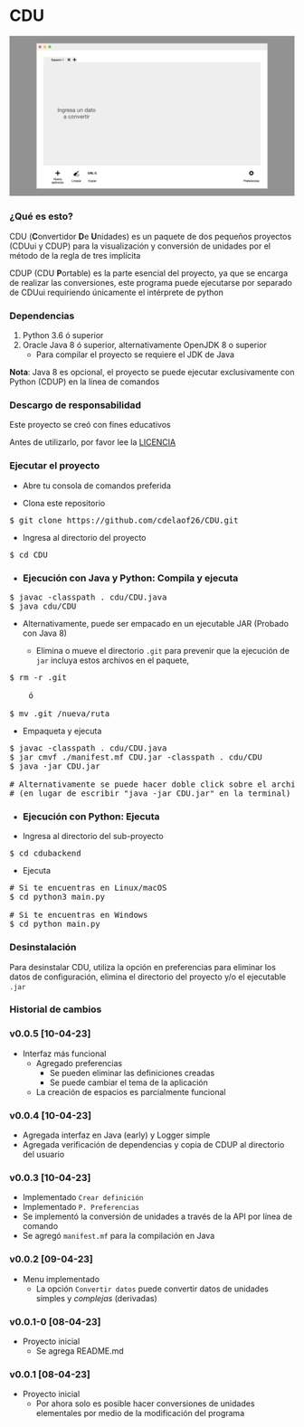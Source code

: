 # CDU

![Concepto](https://github.com/cdelaof26/CDU/blob/main/images/Concepto.jpeg?raw=true)

### ¿Qué es esto?

CDU (**C**onvertidor **D**e **U**nidades) es un paquete de dos 
pequeños proyectos (CDUui y CDUP) para la visualización y conversión 
de unidades por el método de la regla de tres implícita

CDUP (CDU **P**ortable) es la parte esencial del proyecto, 
ya que se encarga de realizar las conversiones, este programa 
puede ejecutarse por separado de CDUui requiriendo únicamente el 
intérprete de python

### Dependencias

1. Python 3.6 ó superior
2. Oracle Java 8 ó superior, alternativamente OpenJDK 8 o superior
   - Para compilar el proyecto se requiere el JDK de Java

**Nota**: Java 8 es opcional, el proyecto se puede ejecutar
          exclusivamente con Python (CDUP) en la línea de comandos

### Descargo de responsabilidad

Este proyecto se creó con fines educativos

Antes de utilizarlo, por favor lee la [LICENCIA](LICENSE)


### Ejecutar el proyecto

- Abre tu consola de comandos preferida

- Clona este repositorio

<pre>
$ git clone https://github.com/cdelaof26/CDU.git
</pre>

- Ingresa al directorio del proyecto

<pre>
$ cd CDU
</pre>

- ### **Ejecución con Java y Python**: Compila y ejecuta

<pre>
$ javac -classpath . cdu/CDU.java
$ java cdu/CDU
</pre>

- Alternativamente, puede ser empacado en un ejecutable JAR
  (Probado con Java 8)

  - Elimina o mueve el directorio `.git` para prevenir que la 
    ejecución de `jar` incluya estos archivos en el paquete,

<pre>
$ rm -r .git

    ó

$ mv .git /nueva/ruta
</pre>

- Empaqueta y ejecuta

<pre>
$ javac -classpath . cdu/CDU.java
$ jar cmvf ./manifest.mf CDU.jar -classpath . cdu/CDU
$ java -jar CDU.jar

# Alternativamente se puede hacer doble click sobre el archivo JAR
# (en lugar de escribir "java -jar CDU.jar" en la terminal)
</pre>


- ### **Ejecución con Python**: Ejecuta

- Ingresa al directorio del sub-proyecto

<pre>
$ cd cdubackend
</pre>

- Ejecuta

<pre>
# Si te encuentras en Linux/macOS
$ cd python3 main.py

# Si te encuentras en Windows
$ cd python main.py
</pre>


### Desinstalación

Para desinstalar CDU, utiliza la opción en preferencias para eliminar
los datos de configuración, elimina el directorio del proyecto y/o el 
ejecutable `.jar`


### Historial de cambios

### v0.0.5 [10-04-23]
- Interfaz más funcional
  - Agregado preferencias
    - Se pueden eliminar las definiciones creadas
    - Se puede cambiar el tema de la aplicación
  - La creación de espacios es parcialmente funcional


### v0.0.4 [10-04-23]
- Agregada interfaz en Java (early) y Logger simple
- Agregada verificación de dependencias y copia de CDUP al directorio
  del usuario


### v0.0.3 [10-04-23]
- Implementado `Crear definición`
- Implementado `P. Preferencias`
- Se implementó la conversión de unidades a través de la API 
  por línea de comando
- Se agregó `manifest.mf` para la compilación en Java


### v0.0.2 [09-04-23]
- Menu implementado
  - La opción `Convertir datos` puede convertir datos de unidades
    simples y _complejas_ (derivadas)


### v0.0.1-0 [08-04-23]
- Proyecto inicial
  - Se agrega README.md


### v0.0.1 [08-04-23]

- Proyecto inicial
  - Por ahora solo es posible hacer conversiones de unidades 
    elementales por medio de la modificación del programa
